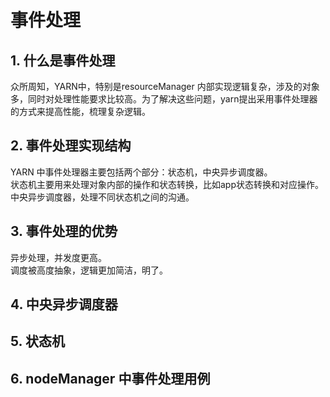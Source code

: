 # 事件处理

## 1. 什么是事件处理

众所周知，YARN中，特别是resourceManager 内部实现逻辑复杂，涉及的对象多，同时对处理性能要求比较高。为了解决这些问题，yarn提出采用事件处理器的方式来提高性能，梳理复杂逻辑。

## 2. 事件处理实现结构

YARN 中事件处理器主要包括两个部分：状态机，中央异步调度器。  
状态机主要用来处理对象内部的操作和状态转换，比如app状态转换和对应操作。  
中央异步调度器，处理不同状态机之间的沟通。

## 3. 事件处理的优势

异步处理，并发度更高。  
调度被高度抽象，逻辑更加简洁，明了。

## 4. 中央异步调度器

## 5. 状态机

## 6. nodeManager 中事件处理用例

